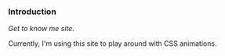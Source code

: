 ### Introduction
_Get to know me site._

Currently, I'm using this site to play around with CSS animations.

